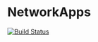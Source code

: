 # NetworkApps
[![Build Status](https://travis-ci.org/TechAUmNu/NetworkApps.svg?branch=master)](https://travis-ci.org/TechAUmNu/NetworkApps)
